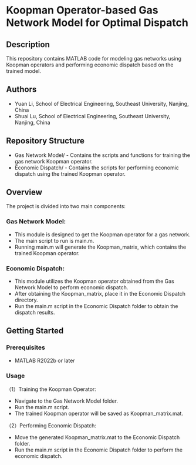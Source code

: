 # Koopman Operator-based Gas Network Model for Optimal Dispatch

## Description
This repository contains MATLAB code for modeling gas networks using Koopman operators and performing economic dispatch based on the trained model.

## Authors
* Yuan Li, School of Electrical Engineering, Southeast University, Nanjing, China
* Shuai Lu, School of Electrical Engineering, Southeast University, Nanjing, China

## Repository Structure
- Gas Network Model/ - Contains the scripts and functions for training the gas network Koopman operator.
- Economic Dispatch/ - Contains the scripts for performing economic dispatch using the trained Koopman operator.

## Overview
The project is divided into two main components:
### Gas Network Model:
- This module is designed to get the Koopman operator for a gas network.
- The main script to run is main.m.
- Running main.m will generate the Koopman_matrix, which contains the trained Koopman operator.
### Economic Dispatch:
- This module utilizes the Koopman operator obtained from the Gas Network Model to perform economic dispatch.
- After obtaining the Koopman_matrix, place it in the Economic Dispatch directory.
- Run the main.m script in the Economic Dispatch folder to obtain the dispatch results.

## Getting Started
### Prerequisites
- MATLAB R2022b or later
### Usage
（1）Training the Koopman Operator:
- Navigate to the Gas Network Model folder.
- Run the main.m script.
- The trained Koopman operator will be saved as Koopman_matrix.mat.
  
（2）Performing Economic Dispatch:
- Move the generated Koopman_matrix.mat to the Economic Dispatch folder.
- Run the main.m script in the Economic Dispatch folder to perform the economic dispatch.


